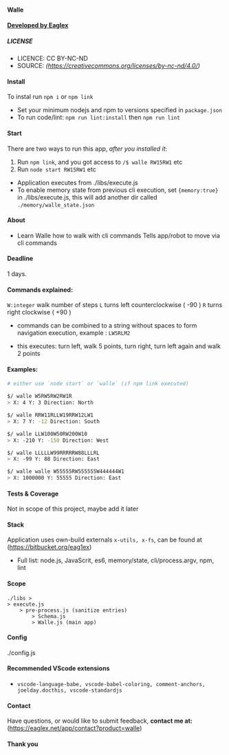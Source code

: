 
#### Walle
#### [ Developed by Eaglex ](http://eaglex.net)


##### LICENSE
* LICENCE: CC BY-NC-ND
* SOURCE: _(https://creativecommons.org/licenses/by-nc-nd/4.0/)_


#### Install
To instal run `npm i` or `npm link`
- Set your minimum nodejs and npm to versions specified in `package.json`
- To run code/lint: `npm run lint:install` then `npm run lint`


#### Start
There are two ways to run this app, _after you installed it_:
1. Run `npm link`, and you got access to `/$ walle RW15RW1` etc
2. Run `node start RW15RW1` etc
- Application executes from ./libs/execute.js
- To enable memory state from previous cli execution, set `{memory:true}` in ./libs/execute.js, this will add another dir called `./memory/walle_state.json`


#### About
- Learn Walle how to walk with cli commands
Tells app/robot to move via cli commands
  

#### Deadline
1 days.


#### Commands explained:
`W:integer` walk number of steps
`L` turns left counterclockwise ( -90 )
`R` turns right clockwise ( +90 )

- commands can be combined to a string without spaces to form navigation execution, example : `LW5RLM2`
* this executes: turn left, walk 5 points, turn right, turn left again and walk 2 points


#### Examples:
```sh
# either use `node start` or `walle` (if npm link executed)

$/ walle W5RW5RW2RW1R
> X: 4 Y: 3 Direction: North

$/ walle RRW11RLLW19RRW12LW1
> X: 7 Y: -12 Direction: South

$/ walle LLW100W50RW200W10
> X: -210 Y: -150 Direction: West

$/ walle LLLLLW99RRRRRW88LLLRL
> X: -99 Y: 88 Direction: East

$/ walle walle W55555RW555555W444444W1
> X: 1000000 Y: 55555 Direction: East

```


#### Tests & Coverage
Not in scope of this project, maybe add it later
  

#### Stack
Application uses own-build externals `x-utils, x-fs`, can be found at (https://bitbucket.org/eag1ex)
* Full list: node.js, JavaScrit, es6, memory/state, cli/process.argv, npm, lint


#### Scope
```
./libs >
> execute.js
	> pre-process.js (sanitize entries)
		> Schema.js
		> Walle.js (main app)
```

 
#### Config
./config.js


#### Recommended VScode extensions
-  `vscode-language-babe, vscode-babel-coloring, comment-anchors, joelday.docthis, vscode-standardjs`


#### Contact
Have questions, or would like to submit feedback, **contact me at:** (https://eaglex.net/app/contact?product=walle)


#### Thank you